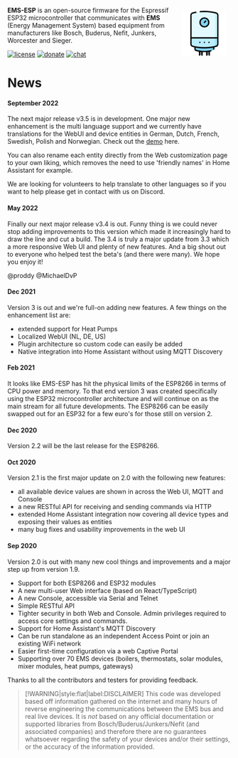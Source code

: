 <img style="margin: 10px 10px; float:right; width:20%" src="_media/logo/boiler.svg" alt="EMS-ESP Logo"></img>

**EMS-ESP** is an open-source firmware for the Espressif ESP32 microcontroller that communicates with **EMS** (Energy Management System) based equipment from manufacturers like Bosch, Buderus, Nefit, Junkers, Worcester and Sieger.

[![license](https://img.shields.io/github/license/emsesp/EMS-ESP.svg)](LICENSE)
[![donate](https://img.shields.io/badge/donate-PayPal-blue.svg)](https://www.paypal.com/paypalme/prderbyshire/2)
[![chat](https://img.shields.io/discord/816637840644505620.svg?style=flat-square&color=blueviolet)](https://discord.gg/3J3GgnzpyT)

# News

<!-- tabs:start -->

#### **September 2022**

The next major release v3.5 is in development. One major new enhancement is the multi language support and we currently have translations for the WebUI and device entities in German, Dutch, French, Swedish, Polish and Norwegian. Check out the [demo](https://ems-esp.derbyshire.nl) here.

You can also rename each entity directly from the Web customization page to your own liking, which removes the need to use 'friendly names' in Home Assistant for example.

We are looking for volunteers to help translate to other languages so if you want to help please get in contact with us on Discord.

#### **May 2022**

Finally our next major release v3.4 is out. Funny thing is we could never stop adding improvements to this version which made it increasingly hard to draw the line and cut a build. The 3.4 is truly a major update from 3.3 which a more responsive Web UI and plenty of new features. And a big shout out to everyone who helped test the beta's (and there were many). We hope you enjoy it!

@proddy @MichaelDvP

#### **Dec 2021**

Version 3 is out and we're full-on adding new features. A few things on the enhancement list are:

- extended support for Heat Pumps
- Localized WebUI (NL, DE, US)
- Plugin architecture so custom code can easily be added
- Native integration into Home Assistant without using MQTT Discovery

#### **Feb 2021**

It looks like EMS-ESP has hit the physical limits of the ESP8266 in terms of CPU power and memory. To that end version 3 was created specifically using the ESP32 microcontroller architecture and will continue on as the main stream for all future developments. The ESP8266 can be easily swapped out for an ESP32 for a few euro's for those still on version 2.

#### **Dec 2020**

Version 2.2 will be the last release for the ESP8266.

#### **Oct 2020**

Version 2.1 is the first major update on 2.0 with the following new features:

- all available device values are shown in across the Web UI, MQTT and Console
- a new RESTful API for receiving and sending commands via HTTP
- extended Home Assistant integration now covering all device types and exposing their values as entities
- many bug fixes and usability improvements in the web UI

#### **Sep 2020**

Version 2.0 is out with many new cool things and improvements and a major step up from version 1.9.

- Support for both ESP8266 and ESP32 modules
- A new multi-user Web interface (based on React/TypeScript)
- A new Console, accessible via Serial and Telnet
- Simple RESTful API
- Tighter security in both Web and Console. Admin privileges required to access core settings and commands.
- Support for Home Assistant's MQTT Discovery
- Can be run standalone as an independent Access Point or join an existing WiFi network
- Easier first-time configuration via a web Captive Portal
- Supporting over 70 EMS devices (boilers, thermostats, solar modules, mixer modules, heat pumps, gateways)

Thanks to all the contributors and testers for providing feedback.

<!-- tabs:end -->

> [!WARNING|style:flat|label:DISCLAIMER]
> This code was developed based off information gathered on the internet and many hours of reverse engineering the communications between the EMS bus and real live devices. It is _not_ based on any official documentation or supported libraries from Bosch/Buderus/Junkers/Nefit (and associated companies) and therefore there are no guarantees whatsoever regarding the safety of your devices and/or their settings, or the accuracy of the information provided.
